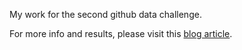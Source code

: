 My work for the second github data challenge. 

For more info and results, please visit this [blog article](exceedhl.github.io/blog/2013/05/07/programming-language-evolution-in-last-year-github-data-challenge/).
